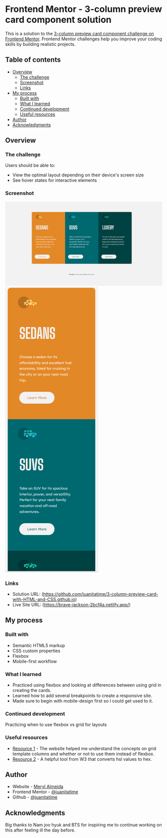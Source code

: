 # Frontend Mentor - 3-column preview card component solution

This is a solution to the [3-column preview card component challenge on Frontend Mentor](https://www.frontendmentor.io/challenges/3column-preview-card-component-pH92eAR2-). Frontend Mentor challenges help you improve your coding skills by building realistic projects. 

## Table of contents

- [Overview](#overview)
  - [The challenge](#the-challenge)
  - [Screenshot](#screenshot)
  - [Links](#links)
- [My process](#my-process)
  - [Built with](#built-with)
  - [What I learned](#what-i-learned)
  - [Continued development](#continued-development)
  - [Useful resources](#useful-resources)
- [Author](#author)
- [Acknowledgments](#acknowledgments)


## Overview

### The challenge

Users should be able to:

- View the optimal layout depending on their device's screen size
- See hover states for interactive elements

### Screenshot

![](./images/ss1.png)
![](./images/ss2.png)

### Links

- Solution URL: (https://github.com/juanitatime/3-column-preview-card-with-HTML-and-CSS.github.io)
- Live Site URL: (https://brave-jackson-2bcf4a.netlify.app/)

## My process

### Built with

- Semantic HTML5 markup
- CSS custom properties
- Flexbox
- Mobile-first workflow


### What I learned

- Practiced using flexbox and looking at differences between using grid in creating the cards. 
- Learned how to add several breakpoints to create a responsive site. 
- Made sure to begin with mobile-design first so I could get used to it. 


### Continued development

Practicing when to use flexbox vs grid for layouts

### Useful resources

- [Resource 1](https://developer.mozilla.org/en-US/docs/Web/CSS/grid-template-columns) - The website helped me understand the concepts on grid template columns and whether or not to use them instead of flexbox. 
- [Resource 2](https://www.w3schools.com/colors/colors_converter.asp) - A helpful tool from W3 that converts hsl values to hex. 


## Author

- Website - [Meryl Almeida](https://www.malmeida.mystrikingly.com)
- Frontend Mentor - [@juanitatime](https://www.frontendmentor.io/profile/juanitatime)
- Github - [@juanitatime](https://www.github.com/juanitatime)


## Acknowledgments

Big thanks to Nam joo hyuk and BTS for inspiring me to continue working on this after feeling ill the day before. 
